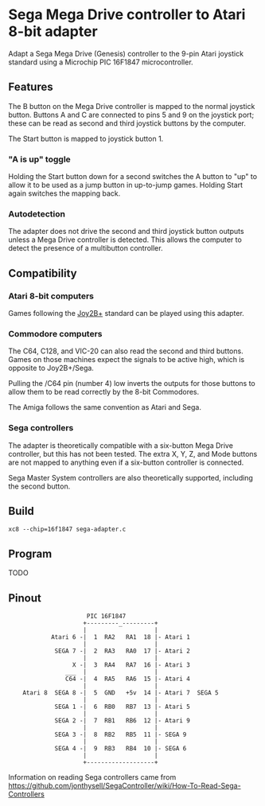 # Sega Mega Drive controller to Atari 8-bit adapter

Adapt a Sega Mega Drive (Genesis) controller to the 9-pin Atari joystick
standard using a Microchip PIC 16F1847 microcontroller.


## Features

The B button on the Mega Drive controller is mapped to the normal
joystick button.  Buttons A and C are connected to pins 5 and 9 on the
joystick port; these can be read as second and third joystick buttons by
the computer.

The Start button is mapped to joystick button 1.

### "A is up" toggle

Holding the Start button down for a second switches the A button to "up"
to allow it to be used as a jump button in up-to-jump games.  Holding
Start again switches the mapping back.

### Autodetection

The adapter does not drive the second and third joystick button outputs
unless a Mega Drive controller is detected.  This allows the computer to
detect the presence of a multibutton controller.


## Compatibility
### Atari 8-bit computers

Games following the [Joy2B+](https://github.com/ascrnet/Joy2Bplus)
standard can be played using this adapter.

### Commodore computers

The C64, C128, and VIC-20 can also read the second and third buttons.
Games on those machines expect the signals to be active high, which is
opposite to Joy2B+/Sega.

Pulling the /C64 pin (number 4) low inverts the outputs for those
buttons to allow them to be read correctly by the 8-bit Commodores.

The Amiga follows the same convention as Atari and Sega.

### Sega controllers

The adapter is theoretically compatible with a six-button Mega Drive
controller, but this has not been tested.  The extra X, Y, Z, and Mode
buttons are not mapped to anything even if a six-button controller is
connected.

Sega Master System controllers are also theoretically supported,
including the second button.


## Build

`xc8 --chip=16f1847 sega-adapter.c`


## Program

TODO


## Pinout

```
                      PIC 16F1847
                     +---------_---------+
                     |                   |
            Atari 6 -|  1  RA2   RA1  18 |- Atari 1
                     |                   |
             SEGA 7 -|  2  RA3   RA0  17 |- Atari 2
                     |                   |
                  X -|  3  RA4   RA7  16 |- Atari 3
                ___  |                   |
                C64 -|  4  RA5   RA6  15 |- Atari 4
                     |                   |
    Atari 8  SEGA 8 -|  5  GND   +5v  14 |- Atari 7  SEGA 5
                     |                   |
             SEGA 1 -|  6  RB0   RB7  13 |- Atari 5
                     |                   |
             SEGA 2 -|  7  RB1   RB6  12 |- Atari 9
                     |                   |
             SEGA 3 -|  8  RB2   RB5  11 |- SEGA 9
                     |                   |
             SEGA 4 -|  9  RB3   RB4  10 |- SEGA 6
                     |                   |
                     +-------------------+
```

Information on reading Sega controllers came from
https://github.com/jonthysell/SegaController/wiki/How-To-Read-Sega-Controllers
